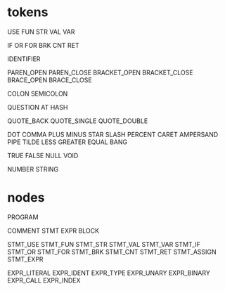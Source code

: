 # tokens

USE
FUN
STR
VAL
VAR

IF
OR
FOR
BRK
CNT
RET

IDENTIFIER

PAREN_OPEN
PAREN_CLOSE
BRACKET_OPEN
BRACKET_CLOSE
BRACE_OPEN
BRACE_CLOSE

COLON
SEMICOLON

QUESTION
AT
HASH

QUOTE_BACK
QUOTE_SINGLE
QUOTE_DOUBLE

DOT
COMMA
PLUS
MINUS
STAR
SLASH
PERCENT
CARET
AMPERSAND
PIPE
TILDE
LESS
GREATER
EQUAL
BANG

TRUE
FALSE
NULL
VOID

NUMBER
STRING

# nodes

PROGRAM

COMMENT
STMT
EXPR
BLOCK

STMT_USE
STMT_FUN
STMT_STR
STMT_VAL
STMT_VAR
STMT_IF
STMT_OR
STMT_FOR
STMT_BRK
STMT_CNT
STMT_RET
STMT_ASSIGN
STMT_EXPR

EXPR_LITERAL
EXPR_IDENT
EXPR_TYPE
EXPR_UNARY
EXPR_BINARY
EXPR_CALL
EXPR_INDEX
